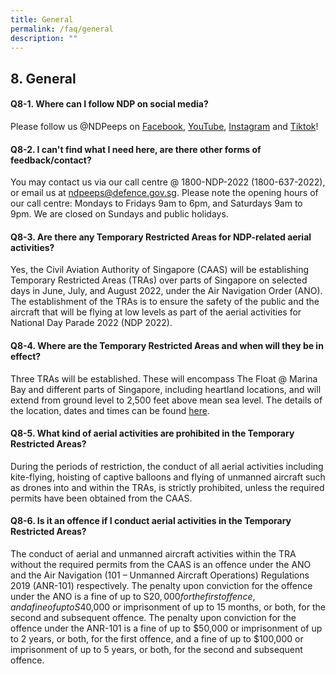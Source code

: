 ```yaml
---
title: General
permalink: /faq/general
description: ""
---
```

## 8. General

#### Q8-1. Where can I follow NDP on social media?
Please follow us @NDPeeps on [Facebook](https://www.facebook.com/NDPeeps), [YouTube](https://www.youtube.com/user/NDPeeps), [Instagram](https://www.instagram.com/ndpeeps/?hl=en) and [Tiktok](https://www.tiktok.com/@ndpeeps?lang=en)!


#### Q8-2. I can't find what I need here, are there other forms of feedback/contact?
You may contact us via our call centre @ 1800-NDP-2022 (1800-637-2022), or email us at [ndpeeps@defence.gov.sg](mailto:ndpeeps@defence.gov.sg). Please note the opening hours of our call centre: Mondays to Fridays 9am to 6pm, and Saturdays 9am to 9pm. We are closed on Sundays and public holidays.

#### Q8-3. Are there any Temporary Restricted Areas for NDP-related aerial activities?
Yes, the Civil Aviation Authority of Singapore (CAAS) will be establishing Temporary Restricted Areas (TRAs) over parts of Singapore on selected days in June, July, and August 2022, under the Air Navigation Order (ANO). The establishment of the TRAs is to ensure the safety of the public and the aircraft that will be flying at low levels as part of the aerial activities for National Day Parade 2022 (NDP 2022).

#### Q8-4. Where are the Temporary Restricted Areas and when will they be in effect?
Three TRAs will be established. These will encompass The Float @ Marina Bay and different parts of Singapore, including heartland locations, and will extend from ground level to 2,500 feet above mean sea level. The details of the location, dates and times can be found <a href="/files/News%20Release%20-%20Establishment%20of%20Temporary%20Restricted%20Area%20for%20NDP-related%20Aerial%20Activities.pdf" target="_blank">here</a>.

#### Q8-5. What kind of aerial activities are prohibited in the Temporary Restricted Areas?
During the periods of restriction, the conduct of all aerial activities including kite-flying, hoisting of captive balloons and flying of unmanned aircraft such as drones into and within the TRAs, is strictly prohibited, unless the required permits have been obtained from the CAAS.

#### Q8-6. Is it an offence if I conduct aerial activities in the Temporary Restricted Areas?
The conduct of aerial and unmanned aircraft activities within the TRA without the required permits from the CAAS is an offence under the ANO and the Air Navigation (101 – Unmanned Aircraft Operations) Regulations 2019 (ANR-101) respectively. The penalty upon conviction for the offence under the ANO is a fine of up to S$20,000 for the first offence, and a fine of up to S$40,000 or imprisonment of up to 15 months, or both, for the second and subsequent offence. The penalty upon conviction for the offence under the ANR-101 is a fine of up to $50,000 or imprisonment of up to 2 years, or both, for the first offence, and a fine of up to $100,000 or imprisonment of up to 5 years, or both, for the second and subsequent offence.